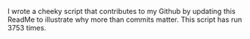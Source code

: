 I wrote a cheeky script that contributes to my Github by updating this ReadMe to illustrate why more than commits matter. This script has run 3753 times.